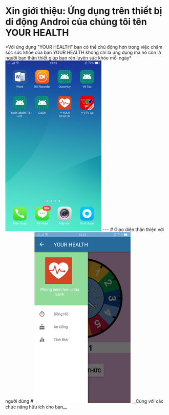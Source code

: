<h1> Xin giới thiệu: Ứng dụng trên thiết bị di động Androi của chúng tôi tên YOUR HEALTH </h1>
  *Với ứng dụng "YOUR HEALTH" bạn có thể chủ động hơn trong việc chăm sóc sức khỏe của bạn YOUR HEALTH không chỉ là ứng dụng mà nó còn là người bạn thân thiết giúp bạn rèn luyện sức khỏe mỗi ngày*
<img src="imgGioiThieu/GT1.png" alt="drawing" width="300px"/>
---
# Giao diện thân thiện với người dùng #
<img src="imgGioiThieu/GT2.png" alt="drawing" width="300px"/>
__Cùng với các chức năng hữu ích cho bạn__ 
